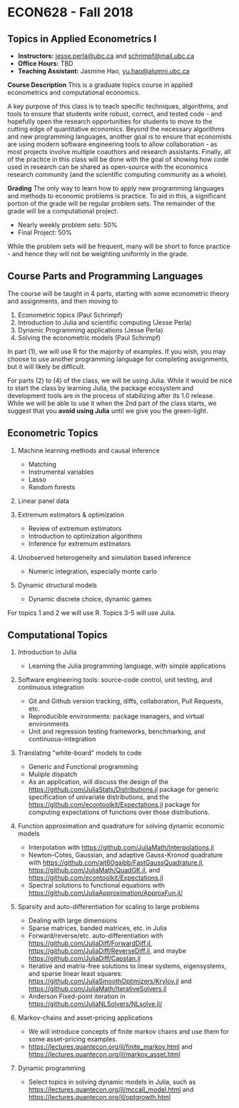 # ECON628 - Fall 2018

## Topics in Applied Econometrics I



- **Instructors:** jesse.perla@ubc.ca and schrimpf@mail.ubc.ca
- **Office Hours:** TBD
- **Teaching Assistant:** Jasmine Hao, yu.hao@alumni.ubc.ca

**Course Description**
This is a graduate topics course in applied econometrics and computational economics.


A key purpose of this class is to teach specific techniques, algorithms, and tools to ensure that students write robust, correct, and tested code - and hopefully open the research opportunities for students to move to the cutting edge of quantitative economics.  Beyond the necessary algorithms and new programming languages, another goal is to ensure that economists are using modern software engineering tools to allow collaboration -  as most projects involve multiple coauthors and research assistants.  Finally, all of the practice in this class will be done with the goal of showing how code used in research can be shared as open-source with the economics research community (and the scientific computing community as a whole).

**Grading**
The only way to learn how to apply new programming languages and
methods to economic problems is practice.  To aid in this, a
significant portion of the grade will be regular problem sets.  The
remainder of the grade will be a computational project.


- Nearly weekly problem sets: 50%
- Final Project: 50%

While the problem sets will be frequent, many will be short to force practice - and hence they will not be weighting uniformly in the grade.

## Course Parts and Programming Languages

The course will be taught in 4 parts, starting with some econometric
theory and assignments, and then moving to 
1. Econometric topics (Paul Schrimpf)
2. Introduction to Julia and scientific computing (Jesse Perla)
3. Dynamic Programming applications (Jesse Perla)
4. Solving the econometric models (Paul Schrimpf)

In part (1), we will use R for the majority of examples. If you wish,
you may choose to use another programming language for completing
assignments, but it will likely be difficult.

For parts (2) to (4) of the class, we will be using Julia.  While it
would be nice to start the class by learning Julia, the package
ecosystem and development tools are in the process of stabilizing
after its 1.0 release.  While we will be able to use it when the 2nd
part of the class starts, we suggest that you **avoid using Julia**
until we give you the green-light. 


## Econometric Topics

1. Machine learning methods and causal inference 
     - Matching
     - Instrumental variables
     - Lasso
     - Random forests
     
2. Linear panel data 
     
     
3. Extremum estimators & optimization
     - Review of extremum estimators 
     - Introduction to optimization algorithms
     - Inference for extremum estimators
       
4. Unobserved heterogeneity and simulation based inference
     - Numeric integration, especially monte carlo

5. Dynamic structural models 
     - Dynamic discrete choice, dynamic games
     
For topics 1 and 2 we will use R. Topics 3-5 will use Julia. 
     
## Computational Topics

1. Introduction to Julia 
   - Learning the Julia programming language, with simple applications
  
2. Software engineering tools: source-code control, unit testing, and continuous integration
   - Git and Github version tracking, diffs, collaboration, Pull Requests, etc.
    - Reproducible environments: package managers, and virtual environments
    - Unit and regression testing frameworks, benchmarking, and continuous-integration
3. Translating "white-board" models to code
   - Generic and Functional programming
   - Muliple dispatch
   - As an application, will discuss the design of the https://github.com/JuliaStats/Distributions.jl package for generic specification of univariate distributions, and the https://github.com/econtoolkit/Expectations.jl package for computing expectations of functions over those distributions.
4. Function approximation and quadrature for solving dynamic economic models
    - Interpolation with https://github.com/JuliaMath/Interpolations.jl
    - Newton–Cotes, Gaussian, and adaptive Gauss-Kronod quadrature with https://github.com/ajt60gaibb/FastGaussQuadrature.jl, https://github.com/JuliaMath/QuadGK.jl, and https://github.com/econtoolkit/Expectations.jl
    - Spectral solutions to functional equations with https://github.com/JuliaApproximation/ApproxFun.jl/
5. Sparsity and auto-differentiation for scaling to large problems
   - Dealing with large dimensions
   - Sparse matrices, banded matrices, etc. in Julia
    - Forward/reverse/etc. auto-differentiation with https://github.com/JuliaDiff/ForwardDiff.jl, https://github.com/JuliaDiff/ReverseDiff.jl, and maybe https://github.com/JuliaDiff/Capstan.jl
    - Iterative and matrix-free solutions to linear systems, eigensystems, and sparse linear least squares: https://github.com/JuliaSmoothOptimizers/Krylov.jl and https://github.com/JuliaMath/IterativeSolvers.jl
    - Anderson Fixed-point iteration in https://github.com/JuliaNLSolvers/NLsolve.jl/


6. Markov-chains and asset-pricing applications
   - We will introduce concepts of finite markov chains and use them for some asset-pricing examples.
   - https://lectures.quantecon.org/jl/finite_markov.html and https://lectures.quantecon.org/jl/markov_asset.html
7. Dynamic programming
    - Select topics in solving dynamic models in Julia, such as https://lectures.quantecon.org/jl/mccall_model.html and https://lectures.quantecon.org/jl/optgrowth.html
